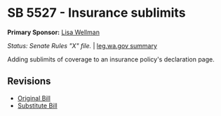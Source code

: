 # SB 5527 - Insurance sublimits
**Primary Sponsor:** [Lisa Wellman](/person/leg/lisa.wellman.md)

*Status: Senate Rules "X" file.* | [leg.wa.gov summary](https://app.leg.wa.gov/billsummary?BillNumber=5527&Year=2021)

Adding sublimits of coverage to an insurance policy's declaration page.

## Revisions
* [Original Bill](1/)
* [Substitute Bill](S/)
